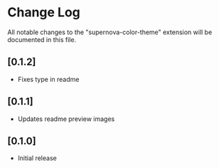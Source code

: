 # Change Log
All notable changes to the "supernova-color-theme" extension will be documented in this file.

## [0.1.2]
- Fixes type in readme

## [0.1.1]
- Updates readme preview images

## [0.1.0]
- Initial release

